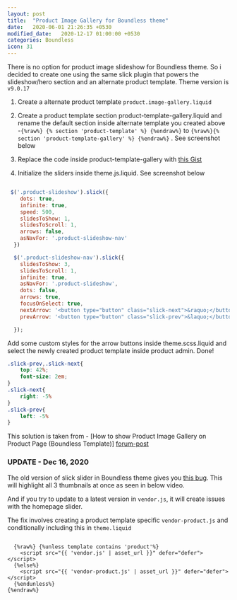 ```yaml
---
layout: post
title:  "Product Image Gallery for Boundless theme"
date:   2020-06-01 21:26:35 +0530
modified_date:   2020-12-17 01:00:00 +0530 
categories: Boundless 
icon: 31
---
```


There is no option for product image slideshow for Boundless theme. So i decided to create one using the same slick plugin that powers the slideshow/hero section and an alternate product template. Theme version is `v9.0.17`

1. Create a alternate product template `product.image-gallery.liquid `

2. Create a product template section  product-template-gallery.liquid and rename the default section inside alternate template you created above -`{%raw%} {% section 'product-template' %} {%endraw%}`  to `{%raw%}{% section 'product-template-gallery' %} {%endraw%}`  . See screenshot below


3.  Replace the code inside product-template-gallery with [this Gist](https://gist.github.com/lixonic/c05ed4927aaa3ebed72ba3e4c935d95a)

4.  Initialize the sliders inside theme.js.liquid.  See screenshot below

``` javascript

 $('.product-slideshow').slick({
    dots: true,
    infinite: true,
    speed: 500,
    slidesToShow: 1,
    slidesToScroll: 1,
    arrows: false,
    asNavFor: '.product-slideshow-nav'
  })

  $('.product-slideshow-nav').slick({
    slidesToShow: 3,
    slidesToScroll: 1,
    infinite: true,
    asNavFor: '.product-slideshow',
    dots: false,
    arrows: true,
    focusOnSelect: true,
    nextArrow: '<button type="button" class="slick-next">&raquo;</button>',
    prevArrow: '<button type="button" class="slick-prev">&laquo;</button>'

  });

```

Add  some custom styles for the arrow buttons inside theme.scss.liquid and select the newly created product template inside product admin. Done!


``` css
.slick-prev,.slick-next{
    top: 42%;
    font-size: 2em;
}
.slick-next{
    right: -5%
}
.slick-prev{
    left: -5%
}
```
This solution is taken from - [How to show Product Image Gallery on Product Page (Boundless Template)] [forum-post]


### UPDATE - Dec 16, 2020

The old version of slick slider in Boundless theme gives you [this bug](https://github.com/kenwheeler/slick/issues/1248). This will highlight all 3 thumbnails at once as seen in below video.

And if you try to update to a latest version in `vendor.js`, it will create issues with the homepage slider. 

The fix involves creating a product template specific `vendor-product.js` and conditionally including this in `theme.liquid`

```

  {%raw%} {%unless template contains 'product'%}
    <script src="{{ 'vendor.js' | asset_url }}" defer="defer"></script>
  {%else%}
    <script src="{{ 'vendor-product.js' | asset_url }}" defer="defer"></script>
  {%endunless%}
{%endraw%}
```

 
[forum-post]: https://community.shopify.com/c/Technical-Q-A/How-to-show-Product-Image-Gallery-on-Product-Page-Boundless/m-p/762783#M26282
